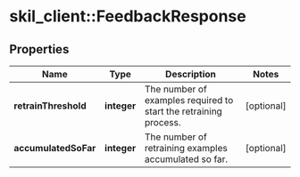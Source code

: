 # skil_client::FeedbackResponse

## Properties
Name | Type | Description | Notes
------------ | ------------- | ------------- | -------------
**retrainThreshold** | **integer** | The number of examples required to start the retraining process. | [optional] 
**accumulatedSoFar** | **integer** | The number of retraining examples accumulated so far. | [optional] 


